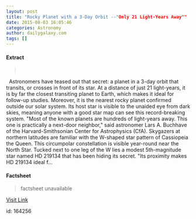 ```yaml
---
layout: post
title: "Rocky Planet with a 3-Day Orbit --"Only 21 Light-Years Away""
date: 2015-08-03 16:05:46
categories: Astronomy
author: dailygalaxy.com
tags: []
---
```



#### Extract
>       Astronomers have teased out that secret: a planet in a 3-day orbit that transits, or crosses in front of its star. At a distance of just 21 light-years, it is by far the closest transiting planet to Earth, which makes it ideal for follow-up studies. Moreover, it is the nearest rocky planet confirmed outside our solar system. Its host star is visible to the unaided eye from dark skies, meaning anyone with a good star map can see this record-breaking system. "Most of the known planets are hundreds of light-years away. This one is practically a next-door neighbor," said astronomer Lars A. Buchhave of the Harvard-Smithsonian Center for Astrophysics (CfA). Skygazers at northern latitudes are familiar with the W-shaped star pattern of Cassiopeia the Queen. This circumpolar constellation is visible year-round near the North Star. Tucked next to one leg of the W lies a modest 5th-magnitude star named HD 219134 that has been hiding its secret. "Its proximity makes HD 219134 ideal f...

#### Factsheet
>factsheet unavailable

[Visit Link](http://www.dailygalaxy.com/my_weblog/2015/08/rocky-planet-with-a-3-day-orbit-only-21-light-years-away.html)

id:  164256
